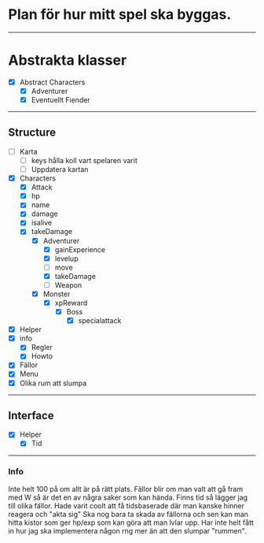 # Plan för hur mitt spel ska byggas.
***
# Abstrakta klasser

- [x] Abstract Characters
  - [x] Adventurer
  - [x] Eventuellt Fiender
***
## Structure

- [ ] Karta
  - [ ] keys hålla koll vart spelaren varit
  - [ ] Uppdatera kartan
- [x] Characters
  - [x] Attack
  - [x] hp
  - [x] name
  - [x] damage
  - [x] isalive
  - [x] takeDamage
    - [x] Adventurer
      - [x] gainExperience
      - [x] levelup
      - [ ] move
      - [x] takeDamage
      - [ ] Weapon
    - [x] Monster
      - [x] xpReward
        - [x] Boss
          - [x] specialattack
- [x] Helper
- [x] info
  - [x] Regler
  - [x] Howto
- [x] Fällor
- [x] Menu
- [x] Olika rum att slumpa
***
## Interface

- [x] Helper
  - [x] Tid

***
### Info

Inte helt 100 på om allt är på rätt plats.
Fällor blir om man valt att gå fram med W så är det en av några saker som kan hända.
Finns tid så lägger jag till olika fällor. Hade varit coolt att få tidsbaserade där man kanske hinner reagera och "akta sig"
Ska nog bara ta skada av fällorna och sen kan man hitta kistor som ger hp/exp som kan göra att man lvlar upp.
Har inte helt fått in hur jag ska implementera någon rng mer än att den slumpar "rummen".
